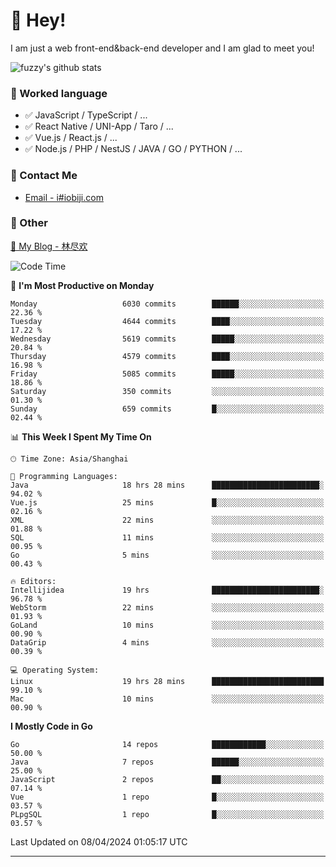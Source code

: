 # 👋 Hey!

I am just a web front-end&back-end developer and I am glad to meet you!

![fuzzy's github stats](https://github-readme-stats.vercel.app/api?username=JaydenForYou&&show_icons=true&&title_color=1abc9c&&icon_color=1abc9c)


### 📝 Worked language

- ✅ JavaScript / TypeScript / ...
- ✅ React Native / UNI-App / Taro / ...
- ✅ Vue.js / React.js / ...
- ✅ Node.js / PHP / NestJS / JAVA / GO / PYTHON / ...

### 📮 Contact Me

- [Email - i#iobiji.com](mailto:i@iobiji.com)


### 🤪 Other

[📌 My Blog - 林尽欢](https://iobiji.com)

<!--START_SECTION:waka-->
![Code Time](http://img.shields.io/badge/Code%20Time-414%20hrs%2047%20mins-blue)

📅 **I'm Most Productive on Monday** 

```text
Monday                   6030 commits        ██████░░░░░░░░░░░░░░░░░░░   22.36 % 
Tuesday                  4644 commits        ████░░░░░░░░░░░░░░░░░░░░░   17.22 % 
Wednesday                5619 commits        █████░░░░░░░░░░░░░░░░░░░░   20.84 % 
Thursday                 4579 commits        ████░░░░░░░░░░░░░░░░░░░░░   16.98 % 
Friday                   5085 commits        █████░░░░░░░░░░░░░░░░░░░░   18.86 % 
Saturday                 350 commits         ░░░░░░░░░░░░░░░░░░░░░░░░░   01.30 % 
Sunday                   659 commits         █░░░░░░░░░░░░░░░░░░░░░░░░   02.44 % 
```


📊 **This Week I Spent My Time On** 

```text
🕑︎ Time Zone: Asia/Shanghai

💬 Programming Languages: 
Java                     18 hrs 28 mins      ████████████████████████░   94.02 % 
Vue.js                   25 mins             █░░░░░░░░░░░░░░░░░░░░░░░░   02.16 % 
XML                      22 mins             ░░░░░░░░░░░░░░░░░░░░░░░░░   01.88 % 
SQL                      11 mins             ░░░░░░░░░░░░░░░░░░░░░░░░░   00.95 % 
Go                       5 mins              ░░░░░░░░░░░░░░░░░░░░░░░░░   00.43 % 

🔥 Editors: 
Intellijidea             19 hrs              ████████████████████████░   96.78 % 
WebStorm                 22 mins             ░░░░░░░░░░░░░░░░░░░░░░░░░   01.93 % 
GoLand                   10 mins             ░░░░░░░░░░░░░░░░░░░░░░░░░   00.90 % 
DataGrip                 4 mins              ░░░░░░░░░░░░░░░░░░░░░░░░░   00.39 % 

💻 Operating System: 
Linux                    19 hrs 28 mins      █████████████████████████   99.10 % 
Mac                      10 mins             ░░░░░░░░░░░░░░░░░░░░░░░░░   00.90 % 
```

**I Mostly Code in Go** 

```text
Go                       14 repos            ████████████░░░░░░░░░░░░░   50.00 % 
Java                     7 repos             ██████░░░░░░░░░░░░░░░░░░░   25.00 % 
JavaScript               2 repos             ██░░░░░░░░░░░░░░░░░░░░░░░   07.14 % 
Vue                      1 repo              █░░░░░░░░░░░░░░░░░░░░░░░░   03.57 % 
PLpgSQL                  1 repo              █░░░░░░░░░░░░░░░░░░░░░░░░   03.57 % 
```




 Last Updated on 08/04/2024 01:05:17 UTC
<!--END_SECTION:waka-->
---
